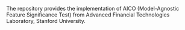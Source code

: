 The repository provides the implementation of AICO (Model-Agnostic Feature Significance Test) from Advanced Financial Technologies Laboratory, Stanford University.
